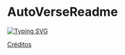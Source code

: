 # AutoVerseReadme

[![Typing SVG](https://readme-typing-svg.demolab.com/?separator=;;&font=Fira+Code&height=270&width=1000&size=20&pause=100&color=A9FEF7&center=True&vCenter=True&multiline=True&duration=1500&repeat=True&lines=Eu+fico+cansado+de+ver%3B%3Ba+maldade+no+meio+da+rua%3B%3BAqueles+que+ganham+a+vida%3B%3Bdaqueles+que+perdem+as+suas%3B%3B%C3%89+gente+que+quer+o+mal%3B%3Bpra+gente+que+faz+o+bem%3B%3B%C3%89+gente+de+dignidade%3B%3Bque+vive+com+medo+de+quem+n%C3%A3o+tem%3B%3B%F0%9F%8E%B5+Resgate+-+A+hora+do+Brasil+%F0%9F%8E%B5)](https://git.io/typing-svg)

[Créditos](https://github.com/isyuricunha/pokemon-greeting)
